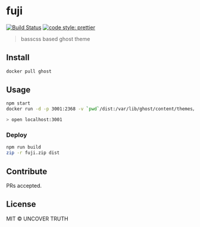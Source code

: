 # fuji

[![Build Status](https://travis-ci.org/uncovertruth/fuji.svg?branch=master)](;https://travis-ci.org/uncovertruth/fuji)
[![code style: prettier](https://img.shields.io/badge/code_style-prettier-ff69b4.svg?style=flat-square)](;https://github.com/prettier/prettier)

> basscss based ghost theme

## Install

```sh
docker pull ghost
```

## Usage

```sh
npm start
docker run -d -p 3001:2368 -v `pwd`/dist:/var/lib/ghost/content/themes/fuji ghost

> open localhost:3001
```

### Deploy

```sh
npm run build
zip -r fuji.zip dist
```

## Contribute

PRs accepted.

## License

MIT © UNCOVER TRUTH
